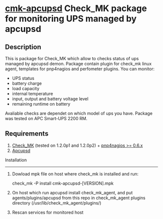 [cmk-apcupsd](http://github.com/aikinaro/cmk-apcupsd) Check_MK package for monitoring UPS managed by apcupsd
=========

Description
---------

This is package for Check_MK which allow to checks status of ups managed by apcupsd demon. 
Package contain plugin for check_mk linux agent, templates for pnp4nagios and perfometer plugins.
You can monitor:
* UPS status
* battery charge
* load capacity
* internal temperature
* input, output and battery voltage level
* remaining runtime on battery

Avaliable checks are dependet on which model of ups you have. Package was tested on APC Smart-UPS 2200 RM. 
 

Requirements
---------

1. [Check_MK](http://mathias-kettner.de/check_mk_download.html) (tested on 1.2.0p1 and 1.2.0p2) + [pnp4nagios >= 0.6.x](http://docs.pnp4nagios.org/pnp-0.6/start)
2. [Apcupsd](http://www.apcupsd.org/)

Installation
_________

1. Dowload mpk file on host where check_mk is installed and run:
   
   check_mk -P install cmk-apcupsd-[VERSION].mpk

2. On host which run apcupsd install check_mk_agent, and put agents/plugins/apcupsd from this repo in check_mk_agent plugins directory (/usr/lib/check_mk_agent/plugins/)
3. Rescan services for monitored host

